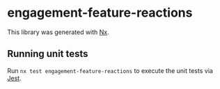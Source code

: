 # engagement-feature-reactions

This library was generated with [Nx](https://nx.dev).

## Running unit tests

Run `nx test engagement-feature-reactions` to execute the unit tests via [Jest](https://jestjs.io).
